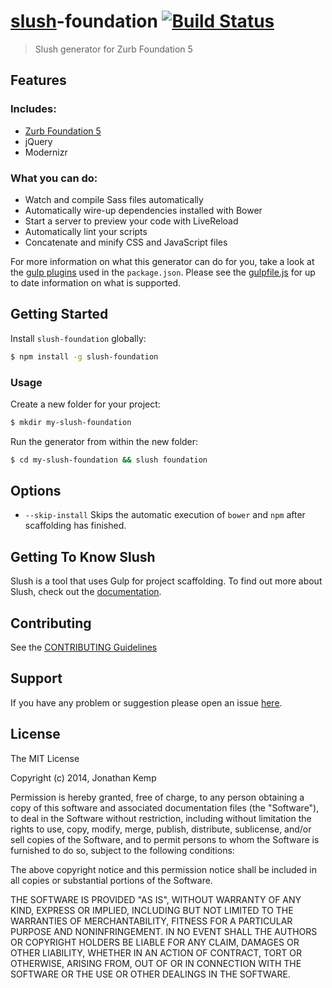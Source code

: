 # [slush](https://github.com/slushjs/slush)-foundation [![Build Status](https://secure.travis-ci.org/jonkemp/slush-foundation.png?branch=master)](https://travis-ci.org/jonkemp/slush-foundation)

> Slush generator for Zurb Foundation 5

## Features

### Includes:
* [Zurb Foundation 5](http://foundation.zurb.com/)
* jQuery
* Modernizr

### What you can do:
* Watch and compile Sass files automatically
* Automatically wire-up dependencies installed with Bower
* Start a server to preview your code with LiveReload
* Automatically lint your scripts
* Concatenate and minify CSS and JavaScript files

For more information on what this generator can do for you, take a look at the [gulp plugins](https://github.com/jonkemp/slush-foundation/blob/master/templates/package.json) used in the `package.json`. Please see the [gulpfile.js](https://github.com/jonkemp/slush-foundation/blob/master/templates/gulpfile.js) for up to date information on what is supported.

## Getting Started

Install `slush-foundation` globally:

```bash
$ npm install -g slush-foundation
```

### Usage

Create a new folder for your project:

```bash
$ mkdir my-slush-foundation
```

Run the generator from within the new folder:

```bash
$ cd my-slush-foundation && slush foundation
```

## Options

- `--skip-install`
  Skips the automatic execution of `bower` and `npm` after scaffolding has finished.
  
## Getting To Know Slush

Slush is a tool that uses Gulp for project scaffolding. To find out more about Slush, check out the [documentation](https://github.com/slushjs/slush).

## Contributing

See the [CONTRIBUTING Guidelines](https://github.com/jonkemp/slush-foundation/blob/master/CONTRIBUTING.md)

## Support
If you have any problem or suggestion please open an issue [here](https://github.com/jonkemp/slush-foundation/issues).

## License 

The MIT License

Copyright (c) 2014, Jonathan Kemp

Permission is hereby granted, free of charge, to any person
obtaining a copy of this software and associated documentation
files (the "Software"), to deal in the Software without
restriction, including without limitation the rights to use,
copy, modify, merge, publish, distribute, sublicense, and/or sell
copies of the Software, and to permit persons to whom the
Software is furnished to do so, subject to the following
conditions:

The above copyright notice and this permission notice shall be
included in all copies or substantial portions of the Software.

THE SOFTWARE IS PROVIDED "AS IS", WITHOUT WARRANTY OF ANY KIND,
EXPRESS OR IMPLIED, INCLUDING BUT NOT LIMITED TO THE WARRANTIES
OF MERCHANTABILITY, FITNESS FOR A PARTICULAR PURPOSE AND
NONINFRINGEMENT. IN NO EVENT SHALL THE AUTHORS OR COPYRIGHT
HOLDERS BE LIABLE FOR ANY CLAIM, DAMAGES OR OTHER LIABILITY,
WHETHER IN AN ACTION OF CONTRACT, TORT OR OTHERWISE, ARISING
FROM, OUT OF OR IN CONNECTION WITH THE SOFTWARE OR THE USE OR
OTHER DEALINGS IN THE SOFTWARE.

